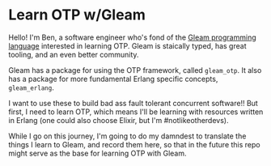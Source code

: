 # Learn OTP w/Gleam

Hello! I'm Ben, a software engineer who's fond of the [Gleam programming language](https://gleam.run/) interested in learning OTP. Gleam is staically typed, has great tooling, and an even better community.

Gleam has a package for using the OTP framework, called `gleam_otp`. It also has a package for more fundamental
Erlang specific concepts, `gleam_erlang`.

I want to use these to build bad ass fault tolerant concurrent software!! But first, I need to learn OTP,
which means I'll be learning with resources written in Erlang (one could also choose Elixir, but I'm #notlikeotherdevs).

While I go on this journey, I'm going to do my damndest to translate the things I learn to Gleam, and record
them here, so that in the future this repo might serve as the base for learning OTP with Gleam.




